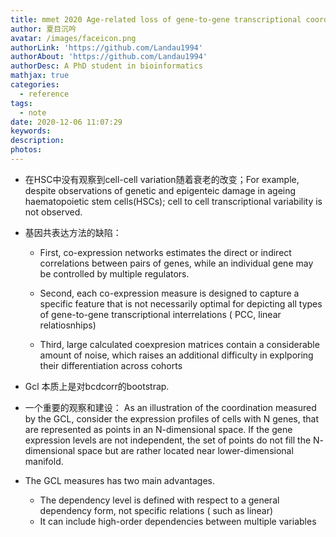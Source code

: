 ```yaml
---
title: mmet 2020 Age-related loss of gene-to-gene transcriptional coordination among single-cells
author: 夏目沉吟
avatar: /images/faceicon.png
authorLink: 'https://github.com/Landau1994'
authorAbout: 'https://github.com/Landau1994'
authorDesc: A PhD student in bioinformatics
mathjax: true
categories:
  - reference
tags:
  - note
date: 2020-12-06 11:07:29
keywords:
description:
photos:
---
```


  + 在HSC中没有观察到cell-cell variation随着衰老的改变；For example, despite observations of genetic and epigenteic damage in ageing haematopoietic stem cells(HSCs); cell to cell transcriptional variability is not observed.
	
  + 基因共表达方法的缺陷：
  
    + First, co-expression networks estimates the direct or indirect correlations between pairs of genes, while an individual gene may be controlled by multiple regulators.
  
    + Second, each co-expression measure is designed to capture a specific feature that is not necessarily optimal for depicting all types of gene-to-gene transcriptional interrelations ( PCC, linear relatiosnhips)
  
    + Third, large calculated coexpresion matrices contain a considerable amount of noise, which raises an additional difficulty in explporing their differentiation across cohorts
	
  + Gcl 本质上是对bcdcorr的bootstrap.
	
  + 一个重要的观察和建设：
	  As an illustration of the coordination measured by the GCL, consider the expression profiles of cells with N genes, that are represented as points in an N-dimensional space. If the gene expression levels are not independent, the set of points do not fill the N- dimensional space but are rather located near lower-dimensional manifold.
	
  + The GCL measures has two main advantages.
    + The dependency level is defined with respect to a general dependency form, not specific relations ( such as linear)
    + It can include high-order dependencies between multiple variables
